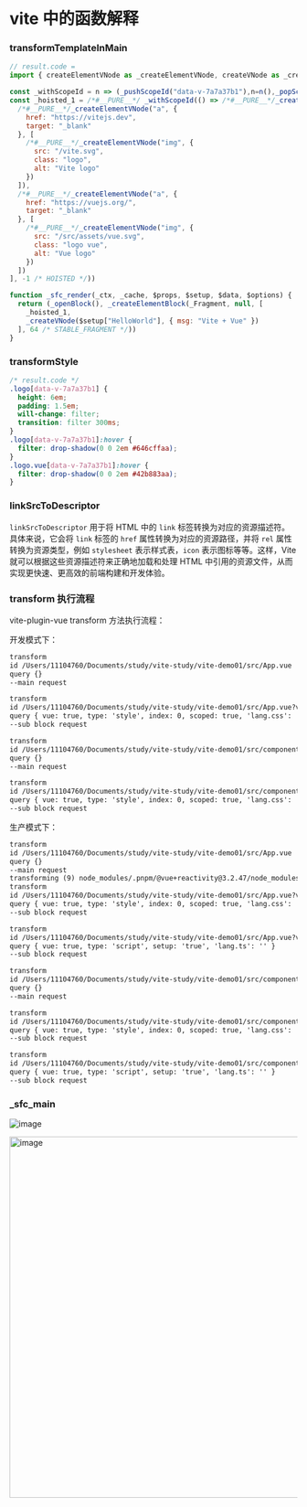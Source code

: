 # vite 中的函数解释

### transformTemplateInMain

```js
// result.code = 
import { createElementVNode as _createElementVNode, createVNode as _createVNode, Fragment as _Fragment, openBlock as _openBlock, createElementBlock as _createElementBlock, pushScopeId as _pushScopeId, popScopeId as _popScopeId } from "vue"

const _withScopeId = n => (_pushScopeId("data-v-7a7a37b1"),n=n(),_popScopeId(),n)
const _hoisted_1 = /*#__PURE__*/ _withScopeId(() => /*#__PURE__*/_createElementVNode("div", null, [
  /*#__PURE__*/_createElementVNode("a", {
    href: "https://vitejs.dev",
    target: "_blank"
  }, [
    /*#__PURE__*/_createElementVNode("img", {
      src: "/vite.svg",
      class: "logo",
      alt: "Vite logo"
    })
  ]),
  /*#__PURE__*/_createElementVNode("a", {
    href: "https://vuejs.org/",
    target: "_blank"
  }, [
    /*#__PURE__*/_createElementVNode("img", {
      src: "/src/assets/vue.svg",
      class: "logo vue",
      alt: "Vue logo"
    })
  ])
], -1 /* HOISTED */))

function _sfc_render(_ctx, _cache, $props, $setup, $data, $options) {
  return (_openBlock(), _createElementBlock(_Fragment, null, [
    _hoisted_1,
    _createVNode($setup["HelloWorld"], { msg: "Vite + Vue" })
  ], 64 /* STABLE_FRAGMENT */))
}
```



### transformStyle

```css
/* result.code */
.logo[data-v-7a7a37b1] {
  height: 6em;
  padding: 1.5em;
  will-change: filter;
  transition: filter 300ms;
}
.logo[data-v-7a7a37b1]:hover {
  filter: drop-shadow(0 0 2em #646cffaa);
}
.logo.vue[data-v-7a7a37b1]:hover {
  filter: drop-shadow(0 0 2em #42b883aa);
}
```



### linkSrcToDescriptor

`linkSrcToDescriptor` 用于将 HTML 中的 `link` 标签转换为对应的资源描述符。具体来说，它会将 `link` 标签的 `href` 属性转换为对应的资源路径，并将 `rel` 属性转换为资源类型，例如 `stylesheet` 表示样式表，`icon` 表示图标等等。这样，Vite 就可以根据这些资源描述符来正确地加载和处理 HTML 中引用的资源文件，从而实现更快速、更高效的前端构建和开发体验。



### transform 执行流程

vite-plugin-vue transform 方法执行流程：

开发模式下：

```txt
transform
id /Users/11104760/Documents/study/vite-study/vite-demo01/src/App.vue
query {}
--main request

transform
id /Users/11104760/Documents/study/vite-study/vite-demo01/src/App.vue?vue&type=style&index=0&scoped=7a7a37b1&lang.css
query { vue: true, type: 'style', index: 0, scoped: true, 'lang.css': '' }
--sub block request

transform
id /Users/11104760/Documents/study/vite-study/vite-demo01/src/components/HelloWorld.vue
query {}
--main request

transform
id /Users/11104760/Documents/study/vite-study/vite-demo01/src/components/HelloWorld.vue?vue&type=style&index=0&scoped=e17ea971&lang.css
query { vue: true, type: 'style', index: 0, scoped: true, 'lang.css': '' }
--sub block request
```



生产模式下：

```txt
transform
id /Users/11104760/Documents/study/vite-study/vite-demo01/src/App.vue
query {}
--main request
transforming (9) node_modules/.pnpm/@vue+reactivity@3.2.47/node_modules/@vue/reactivity/dist/reactivity.esm-bundler.js
transform
id /Users/11104760/Documents/study/vite-study/vite-demo01/src/App.vue?vue&type=style&index=0&scoped=58aba71c&lang.css
query { vue: true, type: 'style', index: 0, scoped: true, 'lang.css': '' }
--sub block request

transform
id /Users/11104760/Documents/study/vite-study/vite-demo01/src/App.vue?vue&type=script&setup=true&lang.ts
query { vue: true, type: 'script', setup: 'true', 'lang.ts': '' }
--sub block request

transform
id /Users/11104760/Documents/study/vite-study/vite-demo01/src/components/HelloWorld.vue
query {}
--main request

transform
id /Users/11104760/Documents/study/vite-study/vite-demo01/src/components/HelloWorld.vue?vue&type=style&index=0&scoped=1d5be6d4&lang.css
query { vue: true, type: 'style', index: 0, scoped: true, 'lang.css': '' }
--sub block request

transform
id /Users/11104760/Documents/study/vite-study/vite-demo01/src/components/HelloWorld.vue?vue&type=script&setup=true&lang.ts
query { vue: true, type: 'script', setup: 'true', 'lang.ts': '' }
--sub block request
```

### _sfc_main

![image](https://github.com/JayFate/read-source/assets/48240828/748b0418-c6f6-457f-9bb4-4fa56bb5cc02)

<img width="632" alt="image" src="https://github.com/JayFate/read-source/assets/48240828/cbd8cb3f-5942-448c-ac8d-225459ef2653">

